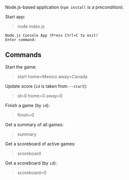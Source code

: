 Node.js-based application (`npm install` is a precondition).

Start app:
> node index.js
```
Node.js Console App (Press Ctrl+C to exit)
Enter command:
```

## Commands

Start the game:
> start home=Mexico away=Canada

Update score (`id` is taken from `--start`): 
> id=0 home=0 away=0

Finish a game (by `id`):
> finish=0 

Get a summary of all games:
> summary

Get a scoreboard of active games:
> scoreboard

Get a scoreboard (by `id`):
> scoreboard=0
